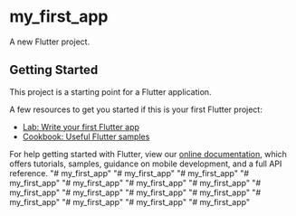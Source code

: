 # my_first_app

A new Flutter project.

## Getting Started

This project is a starting point for a Flutter application.

A few resources to get you started if this is your first Flutter project:

- [Lab: Write your first Flutter app](https://flutter.dev/docs/get-started/codelab)
- [Cookbook: Useful Flutter samples](https://flutter.dev/docs/cookbook)

For help getting started with Flutter, view our
[online documentation](https://flutter.dev/docs), which offers tutorials,
samples, guidance on mobile development, and a full API reference.
"# my_first_app" 
"# my_first_app" 
"# my_first_app" 
"# my_first_app" 
"# my_first_app" 
"# my_first_app" 
"# my_first_app" 
"# my_first_app" 
"# my_first_app" 
"# my_first_app" 
"# my_first_app" 
"# my_first_app" 
"# my_first_app" 
"# my_first_app" 
"# my_first_app" 
